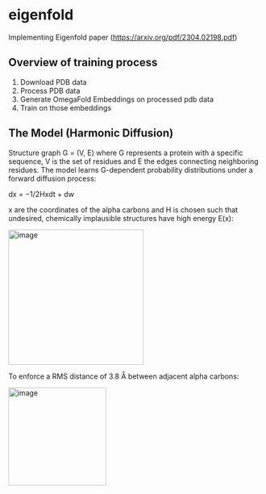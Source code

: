 # eigenfold
Implementing Eigenfold paper (https://arxiv.org/pdf/2304.02198.pdf)

## Overview of training process
1. Download PDB data
2. Process PDB data
3. Generate OmegaFold Embeddings on processed pdb data
4. Train on those embeddings

## The Model (Harmonic Diffusion)
Structure graph G = (V, E) where G represents a protein with a specific sequence, V is the set of residues and E the edges connecting neighboring residues.
The model learns G-dependent probability distributions under a forward diffusion process:

dx = −1/2Hxdt + dw

x are the coordinates of the alpha carbons and H is chosen such that undesired, chemically implausible structures have high energy E(x):

<img width="268" alt="image" src="https://github.com/jasonchitla/eigenfold/assets/3611926/bbf836e5-6333-43e1-9b5d-aa40ca7baf21">

To enforce a RMS distance of 3.8 Å between adjacent alpha carbons:

<img width="194" alt="image" src="https://github.com/jasonchitla/eigenfold/assets/3611926/da2ebb7c-a5e3-4bf8-be0b-95d7f602313b">




